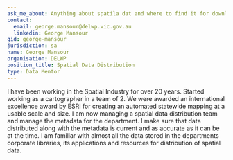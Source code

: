 ```yaml
---
ask_me_about: Anything about spatila dat and where to find it for download.
contact:
  email: george.mansour@delwp.vic.gov.au
  linkedin: George Mansour
gid: george-mansour
jurisdiction: sa
name: George Mansour
organisation: DELWP
position_title: Spatial Data Distribution
type: Data Mentor
---
```


I have been working in the Spatial Industry for over 20 years.  Started working as a cartographer in a team of 2.  We were awarded an international excellence award by ESRI for creating an automated statewide mapping at a usable scale and size.  I am now managing a spatial data distribution team and manage the metadata for the department.  I make sure that data distributed along with the metadata is current and as accurate as it can be at the time.  I am familiar with almost all the data stored in the departments corporate libraries, its applications and resources for distribution of spatial data.